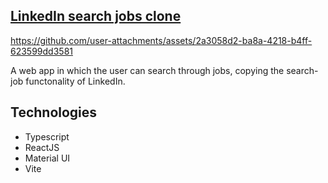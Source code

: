 ## <a href="https://linkedin-job-search-clone.onrender.com/">LinkedIn search jobs clone</a>

https://github.com/user-attachments/assets/2a3058d2-ba8a-4218-b4ff-623599dd3581

A web app in which the user can search through jobs, copying the search-job functonality of LinkedIn.

## Technologies

- Typescript
- ReactJS
- Material UI
- Vite

